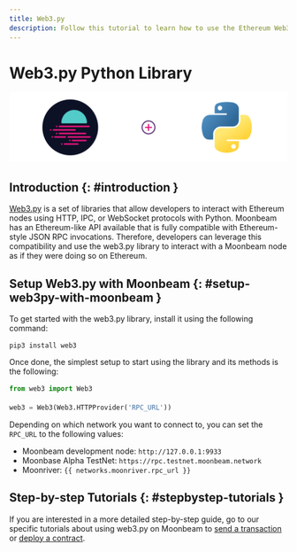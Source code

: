 ```yaml
---
title: Web3.py
description: Follow this tutorial to learn how to use the Ethereum Web3 Python Library to deploy Solidity smart contracts to Moonbeam.
---
```

# Web3.py Python Library

![Intro diagram](/images/integrations/integrations-web3py-banner.png)

## Introduction {: #introduction } 

[Web3.py](https://web3py.readthedocs.io/) is a set of libraries that allow developers to interact with Ethereum nodes using HTTP, IPC, or WebSocket protocols with Python. Moonbeam has an Ethereum-like API available that is fully compatible with Ethereum-style JSON RPC invocations. Therefore, developers can leverage this compatibility and use the web3.py library to interact with a Moonbeam node as if they were doing so on Ethereum.

## Setup Web3.py with Moonbeam {: #setup-web3py-with-moonbeam } 

To get started with the web3.py library, install it using the following command:

```
pip3 install web3
```

Once done, the simplest setup to start using the library and its methods is the following:

```py
from web3 import Web3

web3 = Web3(Web3.HTTPProvider('RPC_URL'))
```

Depending on which network you want to connect to, you can set the `RPC_URL` to the following values:

 - Moonbeam development node: `http://127.0.0.1:9933`
 - Moonbase Alpha TestNet: `https://rpc.testnet.moonbeam.network`
 - Moonriver: `{{ networks.moonriver.rpc_url }}`

## Step-by-step Tutorials {: #stepbystep-tutorials } 

If you are interested in a more detailed step-by-step guide, go to our specific tutorials about using web3.py on Moonbeam to [send a transaction](/getting-started/local-node/send-transaction/) or [deploy a contract](/getting-started/local-node/deploy-contract/).

